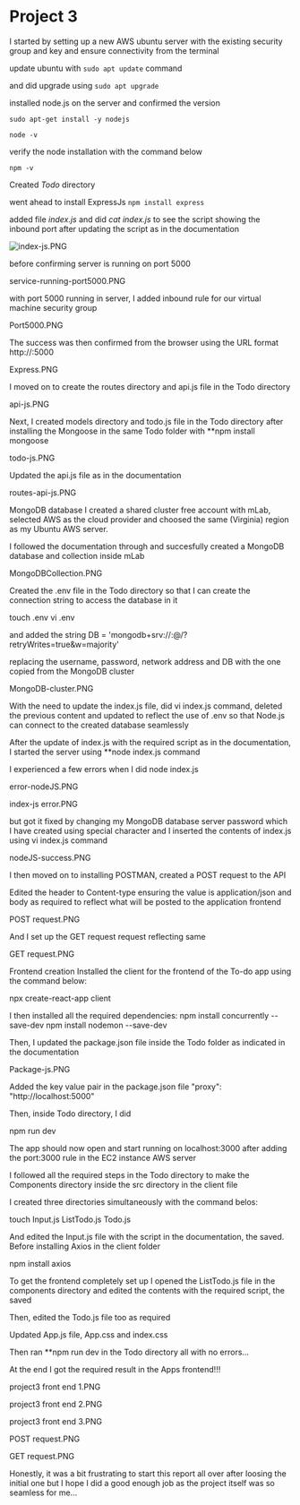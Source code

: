 # Project 3


I started by setting up a new AWS ubuntu server with the existing security group and key and ensure connectivity from the terminal

update ubuntu with `sudo apt update` command

and did upgrade using `sudo apt upgrade`

installed node.js on the server and confirmed the version

`sudo apt-get install -y nodejs`

`node -v`

verify the node installation with the command below

`npm -v`

Created _*Todo*_ directory

went ahead to install ExpressJs
`npm install express` 

added file _*index.js*_ and did _*cat index.js*_ to see the script showing the inbound port after updating the script as in the documentation

![index-js.PNG](./images/index-js.PNG.PNG)
 

 before confirming server is running on port 5000

service-running-port5000.PNG

with port 5000 running in server, I added inbound rule for our virtual machine security group

Port5000.PNG

The success was then confirmed from the browser using the URL format http://<PublicIP-or-PublicDNS>:5000

Express.PNG

I moved on to create the routes directory and api.js file in the Todo directory

api-js.PNG


Next, I created models directory and todo.js file in the Todo directory after installing the Mongoose in the same Todo folder with **npm install mongoose

todo-js.PNG

Updated the api.js file as in the documentation

routes-api-js.PNG

MongoDB database
I created a shared cluster free account with mLab, selected AWS as the cloud provider and choosed the same (Virginia) region as my Ubuntu AWS server.

I followed the documentation through and succesfully created a MongoDB database and collection inside mLab

MongoDBCollection.PNG

Created the .env file in the Todo directory so that I can create the connection string to access the database in it

touch .env
vi .env

and added the string
DB = 'mongodb+srv://<username>:<password>@<network-address>/<dbname>?retryWrites=true&w=majority'

replacing the username, password, network address and DB with the one copied from the MongoDB cluster

MongoDB-cluster.PNG

With the need to update the index.js file, did vi index.js command, deleted the previous content and updated to reflect the use of .env so that Node.js can connect to the created database seamlessly

After the update of index.js with the required script as in the documentation, I started the server using **node index.js command

I experienced a few errors when I did node index.js

error-nodeJS.PNG

index-js error.PNG

but got it fixed by changing my MongoDB database server password which I have created using special character and I inserted the contents of index.js using vi index.js command

nodeJS-success.PNG

I then moved on to installing POSTMAN, created a POST request to the API 

Edited the header to Content-type ensuring the value is application/json and body as required to reflect what will be posted to the application frontend

POST request.PNG

And I set up the GET request request reflecting same

GET request.PNG

Frontend creation
Installed the client for the frontend of the To-do app using the command below:

npx create-react-app client

I then installed all the required dependencies:
npm install concurrently --save-dev
npm install nodemon --save-dev

Then, I updated the package.json file inside the Todo folder as indicated in the documentation

Package-js.PNG

Added the key value pair in the package.json file "proxy": "http://localhost:5000"

Then, inside Todo directory, I did

npm run dev

The app should now open and start running on localhost:3000 after adding the port:3000 rule in the EC2 instance AWS server

I followed all the required steps in the Todo directory to make the Components directory inside the src directory in the client file

I created three directories simultaneously with the command belos:

touch Input.js ListTodo.js Todo.js

And edited the Input.js file with the script in the documentation, the saved. Before installing Axios in the client folder

npm install axios

To get the frontend completely set up
I opened the ListTodo.js file in the components directory and edited the contents with the required script, the saved

Then, edited the Todo.js file too as required

Updated App.js file, App.css and index.css

Then ran **npm run dev in the Todo directory all with no errors...

At the end I got the required result in the Apps frontend!!!


project3 front end 1.PNG

project3 front end 2.PNG

project3 front end 3.PNG

POST request.PNG

GET request.PNG



Honestly, it was a bit frustrating to start this report all over after loosing the initial one but I hope I did a good enough job as the project itself was so seamless for me...







